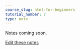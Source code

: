 ```yaml
---
course_slug: html-for-beginners
tutorial_number: 7
type: note
---
```

Notes coming soon.

[Edit these notes](https://github.com/howToCodeWell/course-notes)
